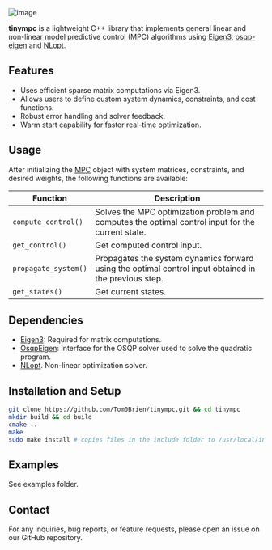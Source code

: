 ![image](https://github.com/Tom0Brien/tinympc/assets/41043317/b59edd8c-7c2a-4177-87f2-f8638d757d9e)

**tinympc** is a lightweight C++ library that implements general linear and non-linear model predictive control (MPC) algorithms using [Eigen3](https://eigen.tuxfamily.org/index.php?title=Main_Page), [osqp-eigen](https://robotology.github.io/osqp-eigen/index.html) and [NLopt](https://nlopt.readthedocs.io/en/latest/).

## Features

- Uses efficient sparse matrix computations via Eigen3.
- Allows users to define custom system dynamics, constraints, and cost functions.
- Robust error handling and solver feedback.
- Warm start capability for faster real-time optimization.

## Usage

After initializing the [MPC](https://github.com/Tom0Brien/tinympc/blob/main/include/mpc.hpp) object with system matrices, constraints, and desired weights, the following functions are available:

| Function           | Description                                                                     |
| ------------------ | ------------------------------------------------------------------------------  |
| `compute_control()` | Solves the MPC optimization problem and computes the optimal control input for the current state.      |
| `get_control()`      | Get computed control input.                                    |
| `propagate_system()` | Propagates the system dynamics forward using the optimal control input obtained in the previous step.      |
| `get_states()`   | Get current states.                      |

## Dependencies

- [Eigen3](https://eigen.tuxfamily.org/index.php?title=Main_Page): Required for matrix computations.
- [OsqpEigen](https://github.com/robotology/osqp-eigen): Interface for the OSQP solver used to solve the quadratic program.
- [NLopt](https://nlopt.readthedocs.io/en/latest/). Non-linear optimization solver.

## Installation and Setup
  ```bash
  git clone https://github.com/Tom0Brien/tinympc.git && cd tinympc
  mkdir build && cd build
  cmake ..
  make
  sudo make install # copies files in the include folder to /usr/local/include*
  ```

## Examples

See examples folder.

## Contact

For any inquiries, bug reports, or feature requests, please open an issue on our GitHub repository.
